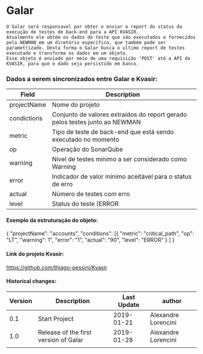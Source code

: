 # Galar

    O Galar será responsavel por obter e enviar o report do status da execução de testes de back-end para a API KVASIR.
    Atualmente ele obtém os dados de teste que são executados e fornecidos pelo NEWMAN em um diretório específico, que também pode ser parametrizado. Desta forma o Galar busca o ultimo report de testes executado e transforma os dados em um objeto.
    Esse objeto é enviado por meio de uma requisição 'POST' até a API do KVASIR, para que o dado seja persistido em banco.

### Dados a serem sincronizados entre Galar e Kvasir:

| Field       	| Description                                                                 	|
|-------------	|-----------------------------------------------------------------------------	|
| projectName 	| Nome do projeto                                                             	|
| condictions 	| Conjunto de valores extraídos do report gerado pelos testes junto ao NEWMAN 	|
| metric      	| Tipo de teste de back-end que está sendo executado no momento               	|
| op          	| Operação do SonarQube                                                       	|
| warning     	| Nível de testes mínimo a ser considerado como Warning                       	|
| error       	| Indicador de valor mínimo aceitável para o status de erro                   	|
| actual      	| Número de testes com erro                                                   	|
| level       	| Status do teste (ERROR || WARN || OK)                                         |

#### Exemplo da estruturação do objeto:

{
    "projectName": "accounts",
    "conditions": [{
            "metric": "critical_path",
            "op": "LT",
            "warning": 1",
            "error": "1",
            "actual": "90",
            "level": "ERROR"
        }
    ]
}


#### Link do projeto Kvasir:

https://github.com/thiago-pessini/Kvasir



#### Historical changes:

| Version 	| Description                           	| Last Update 	| author              	|
|---------	|---------------------------------------	|-------------	|---------------------	|
| 0.1     	| Start Project                         	| 2019-01-21  	| Alexandre Lorencini 	|
| 1.0     	| Release of the first version of Galar 	| 2019-01-28  	| Alexandre Lorencini 	|
|         	|                                       	|             	|                     	|
